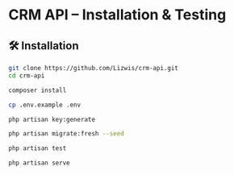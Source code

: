# CRM API – Installation & Testing

## 🛠 Installation


```bash
git clone https://github.com/Lizwis/crm-api.git
cd crm-api

composer install

cp .env.example .env

php artisan key:generate

php artisan migrate:fresh --seed

php artisan test

php artisan serve

```